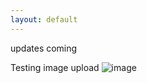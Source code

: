 ```yaml
---
layout: default
---
```

updates coming

Testing image upload
![image](https://github.com/sdpmrya/sudeepm/assets/109039154/0539e997-e706-4d99-ac4d-8184c4e70eb2)
